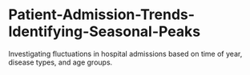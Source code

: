 # Patient-Admission-Trends-Identifying-Seasonal-Peaks
Investigating fluctuations in hospital admissions based on time of year, disease types, and age groups.
